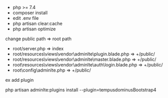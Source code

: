 
- php >= 7.4
- composer install
- edit .env file
- php artisan clear:cache
- php artisan optimize


 change public path => root path

- root/server.php  => index
- root/resources\views\vendor\adminlte\plugin.blade.php  => +/public/
- root/resources\views\vendor\adminlte\master.blade.php  => +/public/
- root\resources\views\vendor\adminlte\auth\login.blade.php => +/public/
- root\config\adminlte.php => +/public/

ex add plugin

php artisan adminlte:plugins install --plugin=tempusdominusBootstrap4